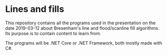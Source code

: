 # Lines and fills
This repository contains all the programs used in the presentation on the date 2019-03-12 about Bresenham's line and flood/scanline fill algorithms.
Its purpose is to contain content to learn from.

The programs will be .NET Core or .NET Framework, both mostly made with C#.
